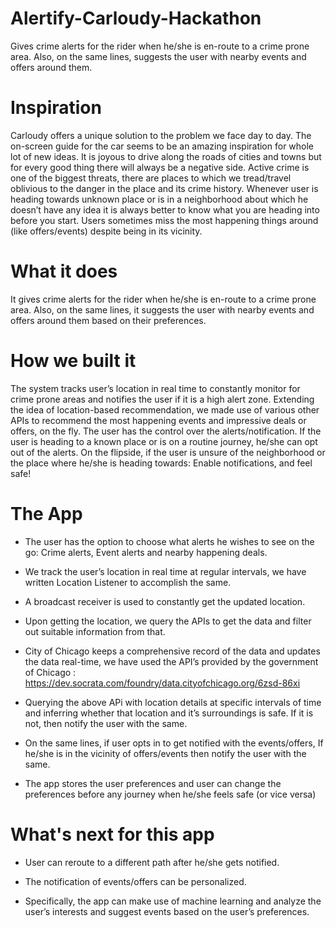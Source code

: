 # Alertify-Carloudy-Hackathon
Gives crime alerts for the rider when he/she is en-route to a crime prone area. Also, on the same lines, suggests the user with nearby events and offers around them.

# Inspiration 

Carloudy offers a unique solution to the problem we face day to day. The on-screen guide for the car seems to be an amazing inspiration for whole lot of new ideas. It is joyous to drive along the roads of cities and towns but for every good thing there will always be a negative side. Active crime is one of the biggest threats, there are places to which we tread/travel oblivious to the danger in the place and its crime history. Whenever user is heading towards unknown place or is in a neighborhood about which he doesn’t have any idea it is always better to know what you are heading into before you start. Users sometimes miss the most happening things around (like offers/events) despite being in its vicinity.

# What it does 

It gives crime alerts for the rider when he/she is en-route to a crime prone area. Also, on the same lines, it suggests the user with nearby events and offers around them based on their preferences.

# How we built it 

The system tracks user’s location in real time to constantly monitor for crime prone areas and notifies the user if it is a high alert zone. Extending the idea of location-based recommendation, we made use of various other APIs to recommend the most happening events and impressive deals or offers, on the fly. The user has the control over the alerts/notification. If the user is heading to a known place or is on a routine journey, he/she can opt out of the alerts. On the flipside, if the user is unsure of the neighborhood or the place where he/she is heading towards: Enable notifications, and feel safe!

# The App 

* The user has the option to choose what alerts he wishes to see on the go: Crime alerts, Event alerts and nearby happening deals. 

* We track the user’s location in real time at regular intervals, we have written Location Listener to accomplish the same.  

* A broadcast receiver is used to constantly get the updated location. 

* Upon getting the location, we query the APIs to get the data and filter out suitable information from that.  

* City of Chicago keeps a comprehensive record of the data and updates the data real-time, we have used the API’s provided by the government of Chicago : https://dev.socrata.com/foundry/data.cityofchicago.org/6zsd-86xi 

* Querying the above APi with location details at specific intervals of time and inferring whether that location and it’s surroundings is safe. If it is not, then notify the user with the same. 

* On the same lines, if user opts in to get notified with the events/offers, If he/she is in the vicinity of offers/events then notify the user with the same. 

* The app stores the user preferences and user can change the preferences before any journey when he/she feels safe (or vice versa) 



# What's next for this app 

* User can reroute to a different path after he/she gets notified. 

* The notification of events/offers can be personalized.   

* Specifically, the app can make use of machine learning and analyze the user’s interests and suggest events based on the user’s preferences.  

 

